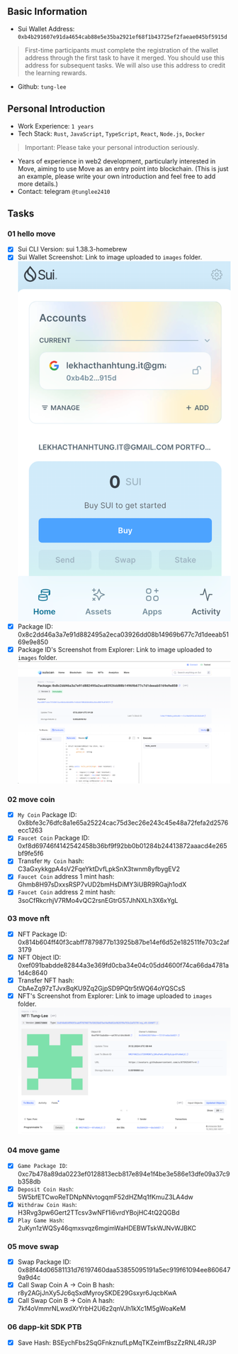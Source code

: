 ## Basic Information
- Sui Wallet Address: `0xb4b291607e91da4654cab88e5e35ba2921ef68f1b43725ef2faeae045bf5915d`
> First-time participants must complete the registration of the wallet address through the first task to have it merged. You should use this address for subsequent tasks. We will also use this address to credit the learning rewards.
- Github: `tung-lee`

## Personal Introduction
- Work Experience: `1 years`
- Tech Stack: `Rust`, `JavaScript`, `TypeScript`, `React`, `Node.js`, `Docker`
> Important: Please take your personal introduction seriously.
- Years of experience in web2 development, particularly interested in Move, aiming to use Move as an entry point into blockchain. (This is just an example, please write your own introduction and feel free to add more details.)
- Contact: telegram `@tunglee2410`

## Tasks

### 01 hello move
- [x] Sui CLI Version: sui 1.38.3-homebrew
- [x] Sui Wallet Screenshot: Link to image uploaded to `images` folder.
![Sui Wallet](./images/task1/sui-wallet.png)
- [x] Package ID: 0x8c2dd46a3a7e91d882495a2eca03926dd08b14969b677c7d1deeab5169e9e850
- [x] Package ID's Screenshot from Explorer: Link to image uploaded to `images` folder.
![Package ID](./images/task1/package-id-explorer.png)

### 02 move coin
- [x] `My Coin` Package ID: 0x8bfe3c76dfc8a1e65a25224cac75d3ec26e243c45e48a72fefa2d2576ecc1263
- [x] `Faucet Coin` Package ID: 0xf8d69746f4142542458b36bf9f92bb0b01284b24413872aaacd4e265bf9fe5f6
- [x] Transfer `My Coin` hash: C3aGxykkgpA4sV2FqeYktDvfLpkSnX3twnm8yfbygEV2
- [x] `Faucet Coin` address 1 mint hash: Ghmb8H97sDxxsRSP7vUD2bmHsDiMY3iUBR9RGajh1odX
- [x] `Faucet Coin` address 2 mint hash: 3soCfRkcrhjV7RMo4vQC2rsnEGtrG57JhNXLh3X6xYgL

### 03 move nft
- [x] NFT Package ID: 0x814b604ff40f3cabff7879877b13925b87be14ef6d52e182511fe703c2af3179
- [x] NFT Object ID: 0xef091babdde82844a3e369fd0cba34e04c05dd4600f74ca66da4781a1d4c8640
- [x] Transfer NFT hash: CbAeZq97zTJvxBqKU9Zq2GjpSD9PQtr5tWQ64oYQSCsS
- [x] NFT's Screenshot from Explorer: Link to image uploaded to `images` folder.
![NFT](./images/task3/nft.png)

### 04 move game
- [x] `Game Package ID`: 0xc7b478a89da0223ef0128813ecb817e894e1f4be3e586e13dfe09a37c9b358db
- [x] `Deposit Coin Hash`: 5W5bfETCwoReTDNpNNvtogqmF52dHZMq1fKmuZ3LA4dw
- [x] `Withdraw Coin Hash`: H3Rvg3pw6Gert2TTcsv3wNFf1i6vrdYBojHC4tQ2QGBd
- [x] `Play Game Hash`: 2uKyn1zWQSy46qmxsvqz6mgimWaHDEBWTskWJNvWJBKC

### 05 move swap
- [x] Swap Package ID: 0x88f44d06581131d76197460daa53855095191a5ec919f61094ee8606479a9d4c
- [x] Call Swap Coin A -> Coin B hash: r8y2AGjJnXy5Jc6qSxdMyroySKDE29Gsxyr6JqcbKwA
- [x] Call Swap Coin B -> Coin A hash: 7kf4oVmmrNLwxdXrYrbH2U6z2qnVJh1kXc1M5gWoaKeM

### 06 dapp-kit SDK PTB
- [x] Save Hash: BSEychFbs2SqGFnkznufLpMqTKZeimfBszZzRNL4RJ3P
